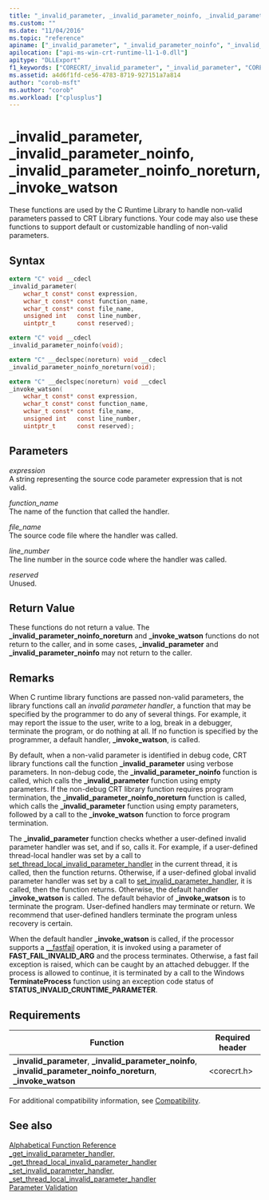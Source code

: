 ```yaml
---
title: "_invalid_parameter, _invalid_parameter_noinfo, _invalid_parameter_noinfo_noreturn, _invoke_watson | Microsoft Docs"
ms.custom: ""
ms.date: "11/04/2016"
ms.topic: "reference"
apiname: ["_invalid_parameter", "_invalid_parameter_noinfo", "_invalid_parameter_noinfo_noreturn", "_invoke_watson"]
apilocation: ["api-ms-win-crt-runtime-l1-1-0.dll"]
apitype: "DLLExport"
f1_keywords: ["CORECRT/_invalid_parameter", "_invalid_parameter", "CORECRT/_invalid_parameter_noinfo", "_invalid_parameter_noinfo", "CORECRT/_invalid_parameter_noinfo_noreturn", "_invalid_parameter_noinfo_noreturn", "CORECRT/_invoke_watson", "_invoke_watson"]
ms.assetid: a4d6f1fd-ce56-4783-8719-927151a7a814
author: "corob-msft"
ms.author: "corob"
ms.workload: ["cplusplus"]
---
```

# _invalid_parameter, _invalid_parameter_noinfo, _invalid_parameter_noinfo_noreturn, _invoke_watson

These functions are used by the C Runtime Library to handle non-valid parameters passed to CRT Library functions. Your code may also use these functions to support default or customizable handling of non-valid parameters.

## Syntax

```C
extern "C" void __cdecl
_invalid_parameter(
    wchar_t const* const expression,
    wchar_t const* const function_name,
    wchar_t const* const file_name,
    unsigned int   const line_number,
    uintptr_t      const reserved);

extern "C" void __cdecl
_invalid_parameter_noinfo(void);

extern "C" __declspec(noreturn) void __cdecl
_invalid_parameter_noinfo_noreturn(void);

extern "C" __declspec(noreturn) void __cdecl
_invoke_watson(
    wchar_t const* const expression,
    wchar_t const* const function_name,
    wchar_t const* const file_name,
    unsigned int   const line_number,
    uintptr_t      const reserved);
```

## Parameters

*expression*<br/>
A string representing the source code parameter expression that is not valid.

*function_name*<br/>
The name of the function that called the handler.

*file_name*<br/>
The source code file where the handler was called.

*line_number*<br/>
The line number in the source code where the handler was called.

*reserved*<br/>
Unused.

## Return Value

These functions do not return a value. The **_invalid_parameter_noinfo_noreturn** and **_invoke_watson** functions do not return to the caller, and in some cases, **_invalid_parameter** and **_invalid_parameter_noinfo** may not return to the caller.

## Remarks

When C runtime library functions are passed non-valid parameters, the library functions call an *invalid parameter handler*, a function that may be specified by the programmer to do any of several things. For example, it may report the issue to the user, write to a log, break in a debugger, terminate the program, or do nothing at all. If no function is specified by the programmer, a default handler, **_invoke_watson**, is called.

By default, when a non-valid parameter is identified in debug code, CRT library functions call the function **_invalid_parameter** using verbose parameters. In non-debug code, the **_invalid_parameter_noinfo** function is called, which calls the **_invalid_parameter** function using empty parameters. If the non-debug CRT library function requires program termination, the **_invalid_parameter_noinfo_noreturn** function is called, which calls the **_invalid_parameter** function using empty parameters, followed by a call to the **_invoke_watson** function to force program termination.

The **_invalid_parameter** function checks whether a user-defined invalid parameter handler was set, and if so, calls it. For example, if a user-defined thread-local handler was set by a call to [set_thread_local_invalid_parameter_handler](set-invalid-parameter-handler-set-thread-local-invalid-parameter-handler.md) in the current thread, it is called, then the function returns. Otherwise, if a user-defined global invalid parameter handler was set by a call to [set_invalid_parameter_handler](set-invalid-parameter-handler-set-thread-local-invalid-parameter-handler.md), it is called, then the function returns. Otherwise, the default handler **_invoke_watson** is called. The default behavior of **_invoke_watson** is to terminate the program. User-defined handlers may terminate or return. We recommend that user-defined handlers terminate the program unless recovery is certain.

When the default handler **_invoke_watson** is called, if the processor supports a [__fastfail](../../intrinsics/fastfail.md) operation, it is invoked using a parameter of **FAST_FAIL_INVALID_ARG** and the process terminates. Otherwise, a fast fail exception is raised, which can be caught by an attached debugger. If the process is allowed to continue, it is terminated by a call to the Windows **TerminateProcess** function using an exception code status of **STATUS_INVALID_CRUNTIME_PARAMETER**.

## Requirements

|Function|Required header|
|--------------|------------------|
|**_invalid_parameter**, **_invalid_parameter_noinfo**, **_invalid_parameter_noinfo_noreturn**, **_invoke_watson**|\<corecrt.h>|

For additional compatibility information, see [Compatibility](../../c-runtime-library/compatibility.md).

## See also

[Alphabetical Function Reference](crt-alphabetical-function-reference.md)<br/>
[_get_invalid_parameter_handler, _get_thread_local_invalid_parameter_handler](get-invalid-parameter-handler-get-thread-local-invalid-parameter-handler.md)<br/>
[_set_invalid_parameter_handler, _set_thread_local_invalid_parameter_handler](set-invalid-parameter-handler-set-thread-local-invalid-parameter-handler.md)<br/>
[Parameter Validation](../../c-runtime-library/parameter-validation.md)<br/>
